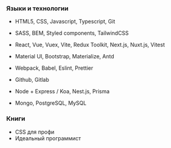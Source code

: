 ### Языки и технологии

- HTML5, CSS, Javascript, Typescript, Git
- SASS, BEM, Styled components, TailwindCSS
- React, Vue, Vuex, Vite, Redux Toolkit, Next.js, Nuxt.js, Vitest
- Material UI, Bootstrap, Materialize, Antd
- Webpack, Babel, Eslint, Prettier
- Github, Gitlab

- Node + Express / Koa, Nest.js, Prisma
- Mongo, PostgreSQL, MySQL


### Книги 

- CSS для профи
- Идеальный программист
